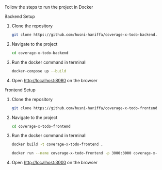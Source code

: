 Follow the steps to run the project in Docker

Backend Setup

1. Clone the repository
   ```bash
   git clone https://github.com/husni-haniffa/coverage-x-todo-backend.git
   ```
2. Navigate to the project
   ```bash
   cd coverage-x-todo-backend
   ```
3. Run the docker command in terminal
   ```bash
   docker-compose up --build
   ```
4. Open [http://localhost:8080](http://localhost:8080) on the browser
   
Frontend Setup

1. Clone the repository
   ```bash
   git clone https://github.com/husni-haniffa/coverage-x-todo-frontend.git
   ```
2. Navigate to the project
   ```bash
   cd coverage-x-todo-frontend
   ```
3. Run the docker command in terminal
   ```bash
   docker build -t coverage-x-todo-frontend .
   ```
   ```bash
   docker run --name coverage-x-todo-frontend -p 3000:3000 coverage-x-todo-frontend
   ```
4. Open [http://localhost:3000](http://localhost:3000) on the browser

